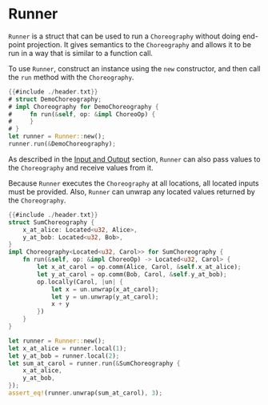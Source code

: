 # Runner

`Runner` is a struct that can be used to run a `Choreography` without doing end-point projection. It gives semantics to the `Choreography` and allows it to be run in a way that is similar to a function call.

To use `Runner`, construct an instance using the `new` constructor, and then call the `run` method with the `Choreography`.

```rust
{{#include ./header.txt}}
# struct DemoChoreography;
# impl Choreography for DemoChoreography {
#     fn run(&self, op: &impl ChoreoOp) {
#     }
# }
let runner = Runner::new();
runner.run(&DemoChoreography);
```

As described in the [Input and Output](./guide-input-and-output.md) section, `Runner` can also pass values to the `Choreography` and receive values from it.

Because `Runner` executes the `Choreography` at all locations, all located inputs must be provided. Also, `Runner` can unwrap any located values returned by the `Choreography`.

```rust
{{#include ./header.txt}}
struct SumChoreography {
    x_at_alice: Located<u32, Alice>,
    y_at_bob: Located<u32, Bob>,
}
impl Choreography<Located<u32, Carol>> for SumChoreography {
    fn run(&self, op: &impl ChoreoOp) -> Located<u32, Carol> {
        let x_at_carol = op.comm(Alice, Carol, &self.x_at_alice);
        let y_at_carol = op.comm(Bob, Carol, &self.y_at_bob);
        op.locally(Carol, |un| {
            let x = un.unwrap(x_at_carol);
            let y = un.unwrap(y_at_carol);
            x + y
        })
    }
}

let runner = Runner::new();
let x_at_alice = runner.local(1);
let y_at_bob = runner.local(2);
let sum_at_carol = runner.run(&SumChoreography {
    x_at_alice,
    y_at_bob,
});
assert_eq!(runner.unwrap(sum_at_carol), 3);
```

